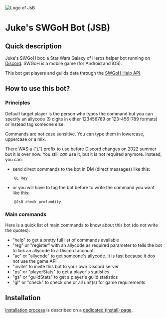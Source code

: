 ![Logo of JsB](Assets/Maul-s-eye_128x128.jpg)

# Juke's SWGoH Bot (JSB)

## Quick description

Juke's SWGoH bot: a Star Wars Galaxy of Heros helper bot running on [Discord](https://discordapp.com/). SWGoH is a mobile game (for Android and iOS).

This bot get players and guilds data through the [SWGoH Help API](https://api.swgoh.help/).

## How to use this bot?

### Principles

Default target player is the person who types the command but you can specify an allycode (9 digits in either 123456789 or 123-456-789 formats) or instead tag someone else.

Commands are not case sensitive. You can type them in lowercase, uppercase or a mix.

There WAS a ("j.") prefix to use before Discord changes on 2022 summer but it is over now. You still _can_ use it, but it is not required anymore. Instead, you can:

* send direct commands to the bot in DM (direct messages) like this:
```
    GL Rey
```
* or you will have to tag the bot before to write the command you want like this:
```
    @JsB check profundity
```
### Main commands

Here is a quick list of main commands to know about this bot (do not write the quotes):

* "help" to get a pretty full list of commands available
* "reg" or "register" with an allycode as required parameter to tells the bot to link an allycode to a Discord account.
* "ac" or "allycode" to get someone's allycode. It is fast because it dos not use the game API
* "invite" to invite this bot to your own Discord server
* "ps" or "playerStats" to get a player's statistics
* "gs" or "guildStats" to get a player's guild statistics
* "gl" or "check" to check one or all unit(s) for game requirements

## Installation

[Installation process](INSTALL.md) is described on a [dedicated (install) page](INSTALL.md).
